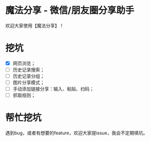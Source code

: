 # 魔法分享 - 微信/朋友圈分享助手

欢迎大家使用【魔法分享】！

# 挖坑

- [x] 网页浏览；
- [ ] 历史记录搜索；
- [ ] 历史记录分组；
- [ ] 图片分享模式；
- [ ] 手动添加链接分享：输入、粘贴、扫码；
- [ ] 抓取规则；

# 帮忙挖坑

遇到bug，或者有想要的feature，欢迎大家提issue，我会不定期填坑。

